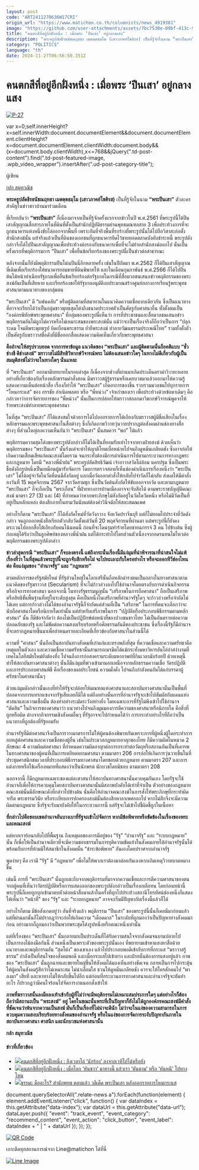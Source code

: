 ```yaml
---
layout: post
code: "ART2411270636W17CRI"
origin_url: "https://www.matichon.co.th/columnists/news_4919381"
image: "https://github.com/user-attachments/assets/7bc7530e-09bf-413c-988d-841de3378363"
title: "คนตกสีที่อยู่อีกฝั่งหนึ่ง : เมื่อพระ ‘ปีนเสา’ อยู่กลางแสง"
description: "พระครูปลัดธีรธนัชณฤทธา เมตตฺตธมฺโม (เสาวภาคย์โชติรส) เป็นที่รู้จักในนาม “พระปีนเสา” ตัวละครสำคัญในข่าวชาวบ้านมาร่วมเดือน"
category: "POLITICS"
language: "th"
date: 2024-11-27T06:56:50.351Z
---
```


# คนตกสีที่อยู่อีกฝั่งหนึ่ง : เมื่อพระ ‘ปีนเสา’ อยู่กลางแสง

[![](https://www.matichon.co.th/wp-content/uploads/2024/11/P-27.jpg "P-27")](https://www.matichon.co.th/wp-content/uploads/2024/11/P-27.jpg)

var x=0;self.innerHeight?x=self.innerWidth:document.documentElement&&document.documentElement.clientHeight?x=document.documentElement.clientWidth:document.body&&(x=document.body.clientWidth),x<=768&&jQuery(".td-post-content").find(".td-post-featured-image, .wpb\_video\_wrapper").insertAfter(".ud-post-category-title");

ผู้เขียน

[กล้า สมุทวณิช](https://www.matichon.co.th/columnist/%e0%b8%81%e0%b8%a5%e0%b9%89%e0%b8%b2-%e0%b8%aa%e0%b8%a1%e0%b8%b8%e0%b8%97%e0%b8%a7%e0%b8%93%e0%b8%b4%e0%b8%8a)

**พระครูปลัดธีรธนัชณฤทธา เมตตฺตธมฺโม (เสาวภาคย์โชติรส)** เป็นที่รู้จักในนาม **“พระปีนเสา”** ตัวละครสำคัญในข่าวชาวบ้านมาร่วมเดือน

ที่เรียกกันว่า **“พระปีนเสา”** ก็เนื่องมาจากเป็นที่รู้จักครั้งแรกจากข่าวในปี พ.ศ.2561 ที่พระรูปนี้ได้ปีนเสาสัญญาณสื่อสารภายในที่ดินที่ตั้งเป็นสำนักปฏิบัติธรรมย่านพุทธมณฑลสาย 3 เพื่อประท้วงการที่จะถูกธนาคารแห่งหนึ่งขับไล่ออกจากพื้นที่ เพราะอันที่จริงพื้นที่รกร้างที่พระรูปนั้นได้ไปถือวิสาสะก่อตั้งสำนักสงฆ์นั้น แท้จริงแล้วเป็นที่ดินของเอกชนที่ถูกธนาคารยึดไว้ขายทอดตลาดบังคับชำระหนี้ พระรูปดังกล่าวจึงได้ไปปีนเสาสัญญาณเพื่อประท้วงต่อรองกับธนาคารเพื่อที่จะไม่ย้ายสำนักสงฆ์ออกไป นั่นเป็นครั้งแรกที่พฤติกรรมการ “ปีนเสา” เพื่อยื่นข้อเรียกร้องของพระรูปนี้เป็นข่าวต่อสาธารณะ

หลังจากนั้นก็ยังมีพฤติกรรมปีนโน่นปีนนี่อีกหลายครั้ง เช่นในปีถัดมา พ.ศ.2562 ก็ได้ปีนเสาสัญญาณที่เดิมเพื่อเรียกร้องให้ธนาคารยอมขายที่ดินพิพาทให้ และในเดือนกุมภาพันธ์ พ.ศ.2566 ก็ได้ไปปีนต้นไม้หน้าทำเนียบรัฐบาลเพื่อยื่นข้อเรียกร้องต่อรัฐบาลในกรณีที่สื่อมวลชนเสนอข่าวพฤติกรรมของพระสงฆ์อันเป็นที่เสียหาย และเรียกร้องขอให้รัฐบาลอนุมัติงบประมาณสร้างศูนย์กลางการเรียนรู้พระพุทธศาสนาตามแนวทางของกลุ่มตน

“พระปีนเสา” มี “แฟนคลับ” หรือผู้ติดตามที่สมาทานในแนวคิดความเชื่อแบบเดียวกัน ซึ่งเป็นแนวทางที่อาจจะเรียกได้ว่าเป็นกลุ่มชาวพุทธสุดโต่งถึงขนาดประกาศตัวเป็นศัตรูกับศาสนาอื่น ทั้งตั้งตนเป็น “องค์กรพิทักษ์พระพุทธศาสนา” ที่กลุ่มของพระรูปนี้เห็นว่า การที่ประชาชนและสื่อมวลชนเสนอข่าวพฤติกรรมอันไม่ถูกไม่ควรหรือไม่เหมาะสมของพระสงฆ์นั้น แม้ว่าจะเป็นเรื่องจริงก็ถือว่าเป็นการ “ปลุกระดม โจมตีพระพุทธรูป บิดเบือนพระธรรม ย่ำยีพระสงฆ์ ทำลายวัฒนธรรมประเพณีไทย” รวมทั้งตั้งตัวเป็นศัตรูกับฆราวาสชื่อดังที่มีชื่อออกสื่อแสดงความคิดเห็นเกี่ยวกับพระพุทธศาสนา

**คือถ้าจะให้สรุปรวบยอด จากการหาข้อมูล แนวคิดของ “พระปีนเสา” และผู้ติดตามนั้นถือคติแบบ “ชั่วช่างชี ดีช่างสงฆ์” ฆราวาสไม่มีสิทธิวิพากษ์วิจารณ์พระ ไม่ต้องเสนอข่าวใดๆ ในทางไม่ดีเกี่ยวกับผู้เป็นสมมุติสงฆ์ไม่ว่าจะในทางใดๆ นั่นแหละ**

ที่ “พระปีนเสา” ออกมามีบทบาทในรอบล่าสุด ก็เนื่องจากช่วงที่ผ่านมาเกิดประเด็นดราม่าวิวาทะหลายอย่างที่เกี่ยวข้องกับเรื่องหลักธรรมคำสั่งสอน มีฆราวาสผู้รู้ธรรมหรือเคยบวชมาแล้วออกมาให้ความรู้แสดงความเห็นต่อหน้าสื่อ เรื่องก็ทำให้ “พระปีนเสา” เกิดอาการของขึ้น รวบรวมมวลชนไปบุกรายการ “โหนกระแส” ของ กรรชัย กำเนิดพลอย หรือ “พี่หน่วง” เจ้าเก่าของเรา เพื่อประท้วงด้วยข้อหาเดิมๆ คือกล่าวหาว่าการจัดรายการของ “พี่หน่วง” นั้นเป็นการปล่อยให้ฆราวาสออกมาวิพากษ์วิจารณ์พูดจาให้ร้ายพระสงฆ์ทำลายพระพุทธศาสนา

ในที่สุด “พระปีนเสา” ก็ได้แสงสมใจด้วยการได้ไปออกรายการโต้เถียงกับฆราวาสผู้มีชื่อเสียงในเรื่องหลักธรรมและพระพุทธศาสนาในสื่อต่างๆ ซึ่งก็เกิดภาพวิวาทวุ่นวายปรากฏต่อสังคมผ่านช่องทางสื่อต่างๆ ที่ส่วนใหญ่ลงความเห็นกันว่า “พระปีนเสา” นั้นสมควร “พอ” ได้แล้ว

พฤติกรรมความสุดโต่งของพระรูปดังกล่าวก็ไม่ได้เป็นที่ยอมรับเท่าไรจากทางฝ่ายสงฆ์ ด้วยเห็นว่าพฤติกรรมของ “พระปีนเสา” นั้นรังแต่จะทำให้ญาติโยมเบื่อหน่ายไปจนถึงดูหมิ่นเกลียดชัง ซึ่งอาจก่อให้เกิดความเสื่อมเสียแก่คณะสงฆ์โดยรวม จนกระทั่งต้องมีการดำเนินการไปตามกระบวนการทางกฎพระและกฎหมาย โดยมี “หลวงพี่น้ำฝน” พระครูปลัดสิทธิวัฒน์ เจ้าอาวาสวัดไผ่ล้อม นครปฐม ซึ่งเป็นพระชื่อดังอีกรูปหนึ่งเป็นเหมือนผู้มารับจัดการ โดยการตรวจสอบก็เห็นช่องดำเนินการเรื่องหนึ่งว่า “พระปีนเสา” ไม่ได้อยู่จำวัดในวัดที่ตนมีสังกัดอยู่ และเมื่อวัดออกคำสั่งให้กลับไปจำวัดก็ไม่กลับ ส่งผลให้มีคำสั่งลงวันที่ 15 พฤศจิกายน 2567 จากวัดสามชุก ซึ่งเป็นวัดต้นสังกัดให้ขับออกจากวัด และตามกฎหมาย “พระปีนเสา” ก็จะถือเป็น “พระเถื่อน” ที่ฝ่ายทางการบ้านเมืองอาจจะจับสึกได้ ตามพระราชบัญญัติคณะสงฆ์ มาตรา 27 (3) และ (4) ที่กำหนดว่าหากพระภิกษุไม่สังกัดอยู่ในวัดใดวัดหนึ่ง หรือไม่มีวัดเป็นที่อยู่เป็นหลักแหล่ง ต้องสึกภายในสามวันนับแต่ต้องคำวินิจฉัยให้สละสมณเพศ

อย่างไรก็ตาม “พระปีนเสา” ก็ได้สังกัดใหม่ที่วัดวังกวาง จังหวัดปราจีนบุรี แต่ก็ไม่ยอมไปประจำที่วัดดังกล่าว จนถูกออกหนังสือเรียกตัวกลับวัดตั้งแต่วันที่ 20 พฤศจิกายนที่ผ่านมา แต่พระรูปนี้ก็ยังคงตระเวนไปออกสื่อโต้เถียงกับคนโน้นคนนี้ ก่อนที่จะโดนรุมทำร้ายโดยชายฉกรรจ์ 3 คน ไปข้างต้น ซึ่งผู้ก่อเหตุได้รับว่าเป็นลูกศิษย์ของหลวงพี่น้ำฝน แต่ได้กระทำไปโดยส่วนตัวเนื่องจากอดรนทนไม่ไหวต่อพฤติกรรมของพระรูปดังกล่าว

**ข่าวล่าสุดกรณี “พระปีนเสา” ก็จบลงตรงนี้ แต่ถึงกระนั้นเรื่องนี้มีแง่มุมที่น่าพิจารณาที่น่าสนใจไม่แพ้เรื่องที่ว่า ในที่สุดแล้วพระรูปนี้จะถูกจับสึกหรือไม่ จะไปทะเลาะกับใครอย่างไร หรือจะออกทีวีช่องไหนต่อ คือแง่มุมของ “อำนาจรัฐ” และ “กฎหมาย”**

ตามหลักการของรัฐสมัยใหม่ ที่รัฐส่วนใหญ่ในโลกเสรีนั้นถือหลักดำรงตนเป็นกลางในทางศาสนาตามแนวคิดของรัฐฆราวาส (Secularism) ที่จะไม่ก้าวล่วงลงไปใช้อำนาจโดยตรงกับการดำเนินกิจกรรมหรือกิจการทางศาสนา นอกจากนี้ ในทางรัฐธรรมนูญนั้น “เสรีภาพในการถือศาสนา” ถือเป็นเสรีภาพหรือสิทธิขั้นพื้นฐานที่อยู่ในระดับสูงสุด คือเป็นหนึ่งในเสรีภาพที่อำนาจรัฐใดๆ จะก้าวล่วงหรือจำกัดไม่ได้เลย แต่การก้าวล่วงไม่ได้ของอำนาจรัฐนี้ก็จำกัดแค่ส่วนที่เป็น “เสรีภาพ” ในการที่คนจะเลือกว่าจะนับถือศาสนาใดหรือนิกายใดเท่านั้น แต่สำหรับเสรีภาพในการ “ปฏิบัติหรือประกอบพิธีกรรมตามหลักศาสนา” นั้น ก็มีข้อจำกัดว่า ต้องไม่เป็นปฏิปักษ์ต่อหน้าที่ของปวงชนชาวไทย ไม่เป็นอันตรายต่อความปลอดภัยของรัฐ และไม่ขัดต่อความสงบเรียบร้อยหรือศีลธรรมอันดีของประชาชน ซึ่งเรื่องนี้รัฐก็มีอำนาจที่จะตรากฎหมายขึ้นมาเพื่อกำหนดรายละเอียดที่เกี่ยวข้องกับศาสนาในส่วนนี้ได้

ความที่ “ศาสนา” นั้นถือเป็นสถาบันทางสังคมที่เก่าแก่และทรงพลังที่สุด ที่ความเชื่อและความศรัทธาคือเหตุผลในตัวเอง และความเชื่อความศรัทธานั้นสามารถเนรมิตได้แม้กระทั่งมหาวิหารอันโอ่อ่าสง่างามที่เทคโนโลยีสมัยใหม่ยังต้องทึ่ง ไปจนถึงการก่อสงครามระดับมหากาพย์ที่กินเวลานับร้อยปี ด้วยเหตุนี้ทำให้สถาบันทางศาสนาต่างๆ นั้นก็มีแง่มุมที่พ่วงเข้ามานอกเหนือจากหลักธรรมความเชื่อ วัตรปฏิบัติ และการประกอบศาสนพิธี คือเรื่องของผลประโยชน์ ความมั่งคั่ง ไปจนถึงกำลังคนอันได้แก่บรรดาผู้ศรัทธาในศาสนานั้นๆ

ด้วยแง่มุมดังกล่าวนั้นเองที่ทำให้รัฐจะปล่อยให้มณฑลแห่งศาสนาและสถาบันทางศาสนานั้นเป็นพื้นที่ปลอดจากการแทรกแซงจากรัฐเสียเลยก็มิได้ แต่ถึงอย่างนั้นการที่อำนาจรัฐจะเข้าไปสัมผัสกับแดนแห่งศาสนาและความเชื่อนั้น ต้องทำอย่างระมัดระวังอย่างยิ่ง โดยเฉพาะการที่รัฐไม่พึงเข้าไปใช้อำนาจ “ตัดสิน” ในกิจการของศาสนาว่า แนวทางไปจนถึงมุมมองการตีความของศาสนาหรือนิกายใด คือสิ่งที่ถูกหรือผิด ต่างจากกิจกรรมเชิงสังคมอื่นๆ ที่รัฐอาจจะไปกำหนดได้ว่า การกระทำอย่างไรที่ถือว่าเป็นแนวทางที่ถูกต้องที่รัฐยอมรับ

อำนาจรัฐที่มีต่อศาสนาจึงเป็นการวางมาตรการไม่ให้ผู้คนต้องพิพาทกันเพราะการที่ผู้หนึ่งผู้ใดกระทำการลบหลู่ต่อศาสนาและความเชื่อของผู้อื่น เช่นในประมวลกฎหมายอาญาของไทย ก็มีความผิดในหมวด 2 ลักษณะ 4 ความผิดต่อศาสนา ที่กำหนดความผิดอาญาต่อการกระทำต่อวัตถุหรือสถานอันเป็นที่เคารพในทางศาสนาของผู้คนที่เป็นการเหยียดหยามศาสนา ตามมาตรา 206 การก่อให้เกิดการวุ่นวายขึ้นในที่ประชุมศาสนิกชนเวลาที่ประกอบพิธีกรรมทางศาสนาโดยชอบด้วยกฎหมาย ตามมาตรา 207 และการแต่งกายหรือใช้เครื่องหมายที่แสดงว่าเป็นนักพรต นักบวชโดยมิชอบ ตามมาตรา 208

นอกจากนี้ ก็มีกฎหมายเฉพาะของแต่ละศาสนาให้สถาบันทางศาสนานั้นควบคุมกันเอง โดยรัฐจะใช้อำนาจก็เพื่อให้การควบคุมโดยสถาบันทางศาสนานั้นมีสภาพบังคับได้เท่าที่จำเป็น ตัวอย่างของกฎหมายคณะสงฆ์นั้นมีลักษณะดังที่กล่าวไปข้างต้น นั่นคือให้อำนาจคณะสงฆ์ในการสั่งให้พระภิกษุที่กระทำผิดจารีต พระธรรมวินัย หรือระเบียบการปกครองสงฆ์นั้นต้องสึกหาลาเพศออกไป หากไม่สึกจึงจะมีความผิดตามกฎหมาย ซึ่งรัฐจะรับมาบังคับให้ในกระบวนการนี้ แต่รัฐจะไม่เข้าไปชี้ผิดชี้ถูกในเนื้อหา

**ที่กล่าวไปคือขอบเขตอำนาจอันบางเบาที่รัฐจะเข้าไปจัดการ หากมีข้อพิพาทหรือขัดข้องในเรื่องของพระและคณะสงฆ์**

แต่หากเราย้อนกลับไปที่พื้นฐาน ถึงเหตุผลของการมีอยู่ของ “รัฐ” “อำนาจรัฐ” และ “ระบบกฎหมาย” นั้น ก็เพื่อให้เป็นอำนาจเดียวที่จะมีความชอบธรรมในการยุติความขัดแย้งในสังคมภายใต้อำนาจรัฐนั้นได้ พร้อมกับการที่ห้ามมิให้สมาชิกในสังคมนั้น “ชำระข้อพิพาท” กันเองโดยปราศจากอำนาจรัฐ

พูดง่ายๆ คือ เรามี “รัฐ” มี “กฎหมาย” เพื่อไม่ให้พวกเราต้องมาต่อยกันเองหากเกิดเหตุวิวาทบาดหมางขึ้น

เช่นนี้ การที่ “พระปีนเสา” นั้นถูกเตะถีบจากพฤติกรรมที่มาจากความเชื่อและการตีความศาสนาของตน จากผู้คนที่เห็นว่าวัตรปฏิบัติหรือการแสดงออกของพระรูปดังกล่าวเป็นเรื่องเหลือทน โดยก่อนหน้านี้พระรูปนี้ก็เคยถูกบุกเข้ามาตบหัวต่อหน้าสื่อมาแล้วในครั้งที่บุกไปประท้วงสถานีโทรทัศน์ช่องหนึ่งก็แสดงให้เห็นว่า “หน้าที่” ของ “รัฐ” และ “ระบบกฎหมาย” อาจจะเริ่มมีปัญหากับเรื่องนี้แล้วก็ได้

อย่างไรก็ตาม มีข้อสังเกตอยู่ว่า อันที่จริงแล้ว พฤติกรรม “ปีนเสา” ของพระรูปนี้นั้นก็เคยมีมาก่อนแล้ว แต่ที่ผ่านมานั้นก็ไม่ปรากฏว่าจะก่อให้เกิดความ “เดือดดาล” ในระดับที่ถูกมองว่าเป็นปัญหาทางสังคมมาก่อน อย่างมากก็ถูกมองว่าเป็นพวกพระสุดโต่งรูปหนึ่งหรือคณะหนึ่งเท่านั้น

แต่ที่เรื่องของ “พระปีนเสา” นั้นกลายมาเป็นประเด็นที่ได้รับความสนใจจากสังคมจนบานปลายไปเป็นการลงไม้ลงมือกันนี้ ส่วนหนึ่งเป็นเพราะตัวของพระรูปนั้นเอง ที่พยายามเข้าหาแสงหาสื่อด้วยแนวทางและพฤติกรรมอัน “สุดโต่ง” ของเขาเอง แล้วไปประกอบพอดีเข้ากับการที่กระแส “ฆราวาสรู้ธรรม” กำลังเป็นที่สนใจของสังคมพอดี และเมื่อกระแสไปเข้าทาง และฝ่ายนั้นต้องการแสงอยู่แล้ว ภาพของ “พระปีนเสา” นั้นถูกฉายและขยายใหญ่ขึ้นให้สังคมได้มองเห็นอย่างชัดเจน กลายเป็นการไปกระตุ้นให้ผู้คนในสังคมรู้สึกว่าไม่เหมาะสม ไม่น่าเลื่อมใส ชวนให้ดูหมิ่นเกลียดชัง ควรจะให้ใครสักคนไป “พาลงมา” เสียที และหาทางไม่ให้กลับขึ้นไปอีก แต่ก่อนที่กระบวนการทางศาสนาและอำนาจรัฐจะทันทำอะไร ก็ปรากฏว่ามีคนใจร้อนไปจัดการงานนอกสั่งเข้าให้

**ภาพที่ฆราวาสนั้นลงมือลงเท้าเข้ากับผู้ที่ไม่ว่าจะมีพฤติกรรมไม่เหมาะสมประการใดๆ แต่อย่างไรก็ต้องถือว่ามีสถานะเป็น “พระสงฆ์” อยู่ โดยในขณะนั้นพระที่เป็นปัญหาก็ยังไม่ได้ถูกองค์กรคณะสงฆ์มีคำสั่งที่ชัดเจนว่าพ้นจากความเป็นสงฆ์ มันก็เป็นเรื่องที่ไม่น่าจะดีนัก ไม่ว่าจะในแง่ของความสามารถในการควบคุมความสงบเรียบร้อยทางสังคมของอำนาจรัฐ หรือในแง่ของการจัดการระงับปัญหากันภายในสถาบันทางศาสนา ศาสนิก และนักบวชแห่งศาสนานั้น**

**กล้า สมุทวณิช**

#### ข่าวที่เกี่ยวข้อง

*   [![](https://www.matichon.co.th/wp-content/uploads/2024/11/K-02.jpg)คนตกสีที่อยู่อีกฝั่งหนึ่ง : ถึงเวลาไล่ ‘นักร้อง’ ลงจากเวทีไปได้หรือยัง](https://www.matichon.co.th/columnists/news_4904711)
*   [![](https://www.matichon.co.th/wp-content/uploads/2024/11/Z-2.jpg)คนตกสีที่อยู่อีกฝั่งหนึ่ง : เมื่อโลก ‘หันขวา’ มาทางนี้ แล้วเรา ‘หันตาม’ หรือ ‘หันหนี’ ไปทางไหน](https://www.matichon.co.th/columnists/news_4892926)
*   [![](https://www.matichon.co.th/wp-content/uploads/2024/11/27287.jpg)ธรรมะ คืออะไร? สำนักพุทธ ตอบแล้ว วลีเด็ด พระปีนเสา หลังออกรายการโหนกระแส](https://www.matichon.co.th/education/religious-cultural/news_4890444)

document.querySelectorAll(".relate-news a").forEach(function(element) { element.addEventListener("click", function() { var dataIndex = this.getAttribute("data-index"); var dataUrl = this.getAttribute("data-url"); dataLayer.push({ "event": "track\_event", "event\_category": "recommend\_content", "event\_action": "click\_button", "event\_label": dataIndex + " | " + dataUrl }); }); });

[![QR Code](https://www.matichon.co.th/wp-content/uploads/2023/07/wob1371z.jpg)](https://lin.ee/ht0nDxX)

เกาะติดทุกสถานการณ์จาก Line@matichon ได้ที่นี่

[![Line Image](https://www.matichon.co.th/wp-content/uploads/2023/07/th.png)](https://lin.ee/ht0nDxX)